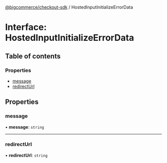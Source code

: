 [@bigcommerce/checkout-sdk](../README.md) / HostedInputInitializeErrorData

# Interface: HostedInputInitializeErrorData

## Table of contents

### Properties

- [message](HostedInputInitializeErrorData.md#message)
- [redirectUrl](HostedInputInitializeErrorData.md#redirecturl)

## Properties

### message

• **message**: `string`

___

### redirectUrl

• **redirectUrl**: `string`
